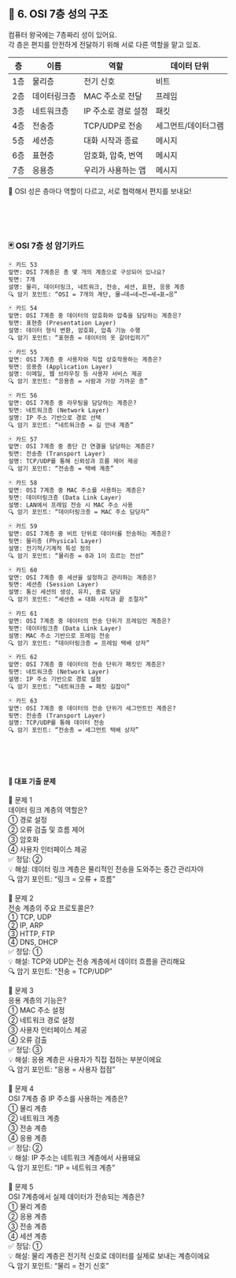 


## 🏰 6. OSI 7층 성의 구조

컴퓨터 왕국에는 7층짜리 성이 있어요.  
각 층은 편지를 안전하게 전달하기 위해 서로 다른 역할을 맡고 있죠.

| 층 | 이름 | 역할 | 데이터 단위 |
|--|--|--|--|
| 1층 | 물리층 | 전기 신호 | 비트 |
| 2층 | 데이터링크층 | MAC 주소로 전달 | 프레임 |
| 3층 | 네트워크층 | IP 주소로 경로 설정 | 패킷 |
| 4층 | 전송층 | TCP/UDP로 전송 | 세그먼트/데이터그램 |
| 5층 | 세션층 | 대화 시작과 종료 | 메시지 |
| 6층 | 표현층 | 암호화, 압축, 번역 | 메시지 |
| 7층 | 응용층 | 우리가 사용하는 앱 | 메시지 |

🏰 OSI 성은 층마다 역할이 다르고, 서로 협력해서 편지를 보내요!


<br/><br/><br/>

 

### 🃏 OSI 7층 성 암기카드

```markdown
🃏 카드 53  
앞면: OSI 7계층은 총 몇 개의 계층으로 구성되어 있나요?  
뒷면: 7개  
설명: 물리, 데이터링크, 네트워크, 전송, 세션, 표현, 응용 계층  
🔍 암기 포인트: “OSI = 7개의 계단, 물→데→네→전→세→표→응”

🃏 카드 54  
앞면: OSI 7계층 중 데이터의 암호화와 압축을 담당하는 계층은?  
뒷면: 표현층 (Presentation Layer)  
설명: 데이터 형식 변환, 암호화, 압축 기능 수행  
🔍 암기 포인트: “표현층 = 데이터의 옷 갈아입히기”

🃏 카드 55  
앞면: OSI 7계층 중 사용자와 직접 상호작용하는 계층은?  
뒷면: 응용층 (Application Layer)  
설명: 이메일, 웹 브라우징 등 사용자 서비스 제공  
🔍 암기 포인트: “응용층 = 사람과 가장 가까운 층”

🃏 카드 56  
앞면: OSI 7계층 중 라우팅을 담당하는 계층은?  
뒷면: 네트워크층 (Network Layer)  
설명: IP 주소 기반으로 경로 선택  
🔍 암기 포인트: “네트워크층 = 길 안내 계층”

🃏 카드 57  
앞면: OSI 7계층 중 종단 간 연결을 담당하는 계층은?  
뒷면: 전송층 (Transport Layer)  
설명: TCP/UDP를 통해 신뢰성과 흐름 제어 제공  
🔍 암기 포인트: “전송층 = 택배 계층”

🃏 카드 58  
앞면: OSI 7계층 중 MAC 주소를 사용하는 계층은?  
뒷면: 데이터링크층 (Data Link Layer)  
설명: LAN에서 프레임 전송 시 MAC 주소 사용  
🔍 암기 포인트: “데이터링크층 = MAC 주소 담당자”

🃏 카드 59  
앞면: OSI 7계층 중 비트 단위로 데이터를 전송하는 계층은?  
뒷면: 물리층 (Physical Layer)  
설명: 전기적/기계적 특성 정의  
🔍 암기 포인트: “물리층 = 0과 1이 흐르는 전선”

🃏 카드 60  
앞면: OSI 7계층 중 세션을 설정하고 관리하는 계층은?  
뒷면: 세션층 (Session Layer)  
설명: 통신 세션의 생성, 유지, 종료 담당  
🔍 암기 포인트: “세션층 = 대화 시작과 끝 조절자”

🃏 카드 61  
앞면: OSI 7계층 중 데이터의 전송 단위가 프레임인 계층은?  
뒷면: 데이터링크층 (Data Link Layer)  
설명: MAC 주소 기반으로 프레임 전송  
🔍 암기 포인트: “데이터링크층 = 프레임 택배 상자”

🃏 카드 62  
앞면: OSI 7계층 중 데이터의 전송 단위가 패킷인 계층은?  
뒷면: 네트워크층 (Network Layer)  
설명: IP 주소 기반으로 경로 설정  
🔍 암기 포인트: “네트워크층 = 패킷 길잡이”

🃏 카드 63  
앞면: OSI 7계층 중 데이터의 전송 단위가 세그먼트인 계층은?  
뒷면: 전송층 (Transport Layer)  
설명: TCP/UDP를 통해 데이터 전송  
🔍 암기 포인트: “전송층 = 세그먼트 택배 상자”
```
<br/>
<br/>
<br/>


####  📘 대표 기출 문제  

🧪 문제 1  
데이터 링크 계층의 역할은?  
① 경로 설정  
② 오류 검출 및 흐름 제어  
③ 암호화  
④ 사용자 인터페이스 제공  
✅ 정답: ②  
💡 해설: 데이터 링크 계층은 물리적인 전송을 도와주는 중간 관리자야  
🔍 암기 포인트: “링크 = 오류 + 흐름”

🧪 문제 2  
전송 계층의 주요 프로토콜은?  
① TCP, UDP  
② IP, ARP  
③ HTTP, FTP  
④ DNS, DHCP  
✅ 정답: ①  
💡 해설: TCP와 UDP는 전송 계층에서 데이터 흐름을 관리해요  
🔍 암기 포인트: “전송 = TCP/UDP”

🧪 문제 3  
응용 계층의 기능은?  
① MAC 주소 설정  
② 네트워크 경로 설정  
③ 사용자 인터페이스 제공  
④ 오류 검출  
✅ 정답: ③  
💡 해설: 응용 계층은 사용자가 직접 접하는 부분이에요  
🔍 암기 포인트: “응용 = 사용자 접점”

🧪 문제 4  
OSI 7계층 중 IP 주소를 사용하는 계층은?  
① 물리 계층  
② 네트워크 계층  
③ 전송 계층  
④ 응용 계층  
✅ 정답: ②  
💡 해설: IP 주소는 네트워크 계층에서 사용돼요  
🔍 암기 포인트: “IP = 네트워크 계층”

🧪 문제 5  
OSI 7계층에서 실제 데이터가 전송되는 계층은?  
① 물리 계층  
② 응용 계층  
③ 전송 계층  
④ 세션 계층  
✅ 정답: ①  
💡 해설: 물리 계층은 전기적 신호로 데이터를 실제로 보내는 계층이에요  
🔍 암기 포인트: “물리 = 전기 신호”


 
